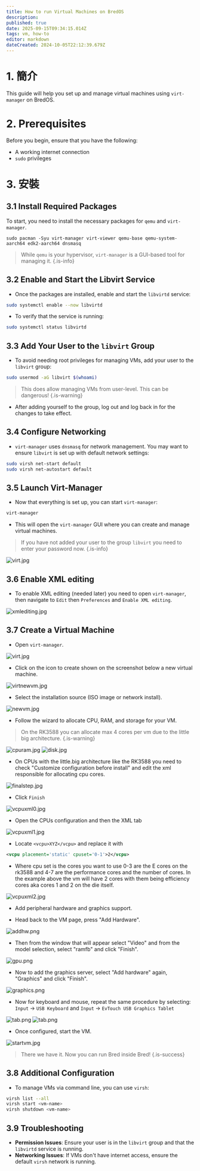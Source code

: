 ```yaml
---
title: How to run Virtual Machines on BredOS
description:
published: true
date: 2025-09-15T09:34:15.014Z
tags: vm, how-to
editor: markdown
dateCreated: 2024-10-05T22:12:39.679Z
---
```


# 1. 簡介

This guide will help you set up and manage virtual machines using `virt-manager` on BredOS.

# 2. Prerequisites

Before you begin, ensure that you have the following:

- A working internet connection
- `sudo` privileges

# 3. 安裝

## 3.1 Install Required Packages

To start, you need to install the necessary packages for `qemu` and `virt-manager`.

```
sudo pacman -Syu virt-manager virt-viewer qemu-base qemu-system-aarch64 edk2-aarch64 dnsmasq 
```

> While `qemu` is your hypervisor, `virt-manager` is a GUI-based tool for managing it.
> {.is-info}

## 3.2 Enable and Start the Libvirt Service

- Once the packages are installed, enable and start the `libvirtd` service:

```bash
sudo systemctl enable --now libvirtd
```

- To verify that the service is running:

```bash
sudo systemctl status libvirtd
```

## 3.3 Add Your User to the `libvirt` Group

- To avoid needing root privileges for managing VMs, add your user to the `libvirt` group:

```bash
sudo usermod -aG libvirt $(whoami)
```

> This does allow managing VMs from user-level. This can be dangerous!
> {.is-warning}

- After adding yourself to the group, log out and log back in for the changes to take effect.

## 3.4 Configure Networking

- `virt-manager` uses `dnsmasq` for network management. You may want to ensure `libvirt` is set up with default network settings:

```bash
sudo virsh net-start default
sudo virsh net-autostart default
```

## 3.5 Launch Virt-Manager

- Now that everything is set up, you can start `virt-manager`:

```bash
virt-manager
```

- This will open the `virt-manager` GUI where you can create and manage virtual machines.

> If you have not added your user to the group `libvirt` you need to enter your password now.
> {.is-info}

![virt.jpg](/vms/virt.jpg)

## 3.6 Enable XML editing

- To enable XML editing (needed later) you need to open `virt-manager`, then navigate to `Edit` then `Preferences` and `Enable XML editing`.

![xmlediting.jpg](/vms/xmlediting.jpg)

## 3.7 Create a Virtual Machine

- Open `virt-manager`.

![virt.jpg](/vms/virt.jpg)

- Click on the icon to create shown on the screenshot below a new virtual machine.

![virtnewvm.jpg](/vms/virtnewvm.jpg)

- Select the installation source (ISO image or network install).

![newvm.jpg](/vms/newvm.jpg)

- Follow the wizard to allocate CPU, RAM, and storage for your VM.

> On the RK3588 you can allocate max 4 cores per vm due to the little big architecture.
> {.is-warning}

![cpuram.jpg](/vms/cpuram.jpg)
![disk.jpg](/vms/disk.jpg)

- On CPUs with the little.big architecture like the RK3588 you need to check "Customize configuration before install" and edit the xml responsible for allocating cpu cores.

![finalstep.jpg](/vms/finalstep.jpg)

- Click `Finish`

![vcpuxml0.jpg](/vms/vcpuxml0.jpg)

- Open the CPUs configuration and then the XML tab

![vcpuxml1.jpg](/vms/vcpuxml1.jpg)

- Locate `<vcpu>XYZ</vcpu>` and replace it with

```xml
<vcpu placement='static' cpuset='0-1'>2</vcpu>
```

- Where cpu set is the cores you want to use 0-3 are the E cores on the rk3588 and 4-7 are the performance cores and the number of cores. In the example above the vm will have 2 cores with them being efficiency cores aka cores 1 and 2 on the die itself.

![vcpuxml2.jpg](/vms/vcpuxml2.jpg)

- Add peripheral hardware and graphics support.

- Head back to the VM page, press "Add Hardware".

![addhw.png](/vms/addhw.png)

- Then from the window that will appear select "Video" and from the model selection, select "ramfb" and click "Finish".

![gpu.png](/vms/gpu.png)

- Now to add the graphics server, select "Add hardware" again, "Graphics" and click "Finish".

![graphics.png](/vms/graphics.png)

- Now for keyboard and mouse, repeat the same procedure by selecting:
  `Input` -> `USB Keyboard` and `Input` -> `EvTouch USB Graphics Tablet`

![tab.png](/vms/kb.png)
![tab.png](/vms/tab.png)

- Once configured, start the VM.

![startvm.jpg](/vms/startvm.jpg)

> There we have it. Now you can run Bred inside Bred!
> {.is-success}

## 3.8 Additional Configuration

- To manage VMs via command line, you can use `virsh`:

```bash
virsh list --all
virsh start <vm-name>
virsh shutdown <vm-name>
```

## 3.9 Troubleshooting

- **Permission Issues**: Ensure your user is in the `libvirt` group and that the `libvirtd` service is running.
- **Networking Issues**: If VMs don't have internet access, ensure the default `virsh` network is running.

